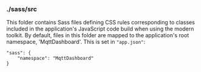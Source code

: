 ### ./sass/src

This folder contains Sass files defining CSS rules corresponding to classes
included in the application's JavaScript code build when using the modern toolkit.
By default, files in this folder are mapped to the application's root namespace, 'MqttDashboard'.
This is set in `"app.json"`:

    "sass": {
        "namespace": "MqttDashboard"
    }